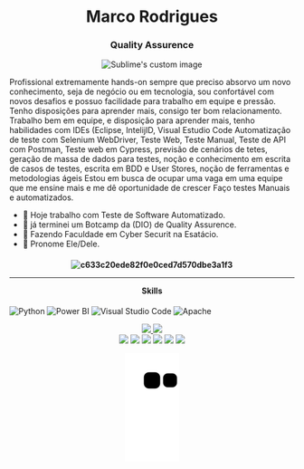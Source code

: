 <h1 align="center">Marco Rodrigues</h1>
<h3 align="center">Quality Assurence</h3>

<p align="center">
  <img src="https://i.postimg.cc/HkZrP6JZ/Sem-T-tulo-1.png" alt="Sublime's custom image"/>
</p>


Profissional extremamente hands-on sempre que preciso absorvo um novo conhecimento, seja de negócio ou em tecnologia, sou confortável com novos desafios e possuo facilidade para trabalho em equipe e pressão. Tenho disposições para aprender mais, consigo ter bom relacionamento. Trabalho bem em equipe, e disposiçâo para aprender mais, tenho habilidades com IDEs (Eclipse, IntelijID, Visual Estudio Code Automatização de teste com Selenium WebDriver, Teste Web, Teste Manual, Teste de API com Postman, Teste web em Cypress, previsão de cenários de tetes, geração de massa de dados para testes,  noção e conhecimento em escrita de casos de testes, escrita em BDD e User Stores, noção de ferramentas e metodologias ágeis Estou em busca de ocupar uma vaga em uma equipe que me ensine mais e me dê oportunidade de crescer Faço testes Manuais e automatizados.

- 🔭 Hoje trabalho com Teste de Software Automatizado.
- 🌱 já terminei um Botcamp da (DIO) de Quality Assurence.
- 👯 Fazendo Faculdade em Cyber Securit na Esatácio.
- 🤔 Pronome Ele/Dele.

<h4 align="center">
 
![c633c20ede82f0e0ced7d570dbe3a1f3](https://user-images.githubusercontent.com/70382532/138322189-2db8df52-9dcb-40a0-88a8-c365466bd33d.gif)

<hr

## Skills
![Python](https://img.shields.io/badge/Python-3776AB?style=for-the-badge&logo=python&logoColor=white)
![Power BI](https://img.shields.io/badge/PowerBI-F2C811?style=for-the-badge&logo=Power%20BI&logoColor=white)
![Visual Studio Code](https://img.shields.io/badge/Visual_Studio-5C2D91?style=for-the-badge&logo=visual%20studio&logoColor=white)
![Apache](https://img.shields.io/badge/Apache-D22128?style=for-the-badge&logo=Apache&logoColor=white)



<div align="center">
  <a href="https://github.com/testingmarco">
  <img height="180em" src="https://github-readme-stats.vercel.app/api?username=testingmarco&show_icons=true&theme=dracula&include_all_commits=true&count_private=true"/>
  <img height="180em" src="https://github-readme-stats.vercel.app/api/top-langs/?username=testingmarco&layout=compact&langs_count=7&theme=dracula"/>  
 
<div> 
  <a href="https://www.youtube.com/channel/UCAGtyLbe0q-ug1HUQK8ThCg" target="_blank"><img src="https://img.shields.io/badge/YouTube-FF0000?style=for-the-badge&logo=youtube&logoColor=white" target="_blank"></a>
  <a href="https://www.instagram.com/marcoqualityassurance/" target="_blank"><img src="https://img.shields.io/badge/-Instagram-%23E4405F?style=for-the-badge&logo=instagram&logoColor=white" target="_blank"></a>
 	<a href="" target="_blank"><img src="https://img.shields.io/badge/Twitch-9146FF?style=for-the-badge&logo=twitch&logoColor=white" target="_blank"></a>
 <a href="https://discord.com/channels/@me" target="_blank"><img src="https://img.shields.io/badge/Discord-7289DA?style=for-the-badge&logo=discord&logoColor=white" target="_blank"></a> 
  <a href = "mailto:prmarcofortal@gmail.com"><img src="https://img.shields.io/badge/-Gmail-%23333?style=for-the-badge&logo=gmail&logoColor=white" target="_blank"></a>
  <a href="https://www.linkedin.com/in/marcoa100/" target="_blank"><img src="https://img.shields.io/badge/-LinkedIn-%230077B5?style=for-the-badge&logo=linkedin&logoColor=white" target="_blank"></a> 
 
  ![Snake animation](https://github.com/rafaballerini/rafaballerini/blob/output/github-contribution-grid-snake.svg)
 
</div>
